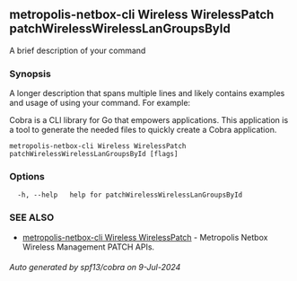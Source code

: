 ## metropolis-netbox-cli Wireless WirelessPatch patchWirelessWirelessLanGroupsById

A brief description of your command

### Synopsis

A longer description that spans multiple lines and likely contains examples
and usage of using your command. For example:

Cobra is a CLI library for Go that empowers applications.
This application is a tool to generate the needed files
to quickly create a Cobra application.

```
metropolis-netbox-cli Wireless WirelessPatch patchWirelessWirelessLanGroupsById [flags]
```

### Options

```
  -h, --help   help for patchWirelessWirelessLanGroupsById
```

### SEE ALSO

* [metropolis-netbox-cli Wireless WirelessPatch]()	 - Metropolis Netbox Wireless Management PATCH APIs.

###### Auto generated by spf13/cobra on 9-Jul-2024

